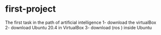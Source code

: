 # first-project
The first task in the path of artificial intelligence
1- download the virtualBox
2- download Ubuntu 20.4 in VirtualBox 3- download (ros ) inside Ubuntu
  

